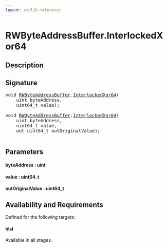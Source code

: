 ```yaml
---
layout: stdlib-reference
---
```


# RWByteAddressBuffer\.InterlockedXor64

## Description





## Signature 

<pre>
<span class="code_keyword">void</span> <a href="/stdlib-reference/types/RWByteAddressBuffer/index" class="code_type">RWByteAddressBuffer</a>.<a href="/stdlib-reference/types/RWByteAddressBuffer/InterlockedXor64">InterlockedXor64</a>(
    <span class="code_keyword">uint</span> <span class='code_param'>byteAddress</span>,
    uint64_t <span class='code_param'>value</span>);

<span class="code_keyword">void</span> <a href="/stdlib-reference/types/RWByteAddressBuffer/index" class="code_type">RWByteAddressBuffer</a>.<a href="/stdlib-reference/types/RWByteAddressBuffer/InterlockedXor64">InterlockedXor64</a>(
    <span class="code_keyword">uint</span> <span class='code_param'>byteAddress</span>,
    uint64_t <span class='code_param'>value</span>,
    <span class="code_keyword">out</span> uint64_t <span class='code_param'>outOriginalValue</span>);

</pre>

## Parameters

#### byteAddress  : uint
#### value  : uint64\_t
#### outOriginalValue  : uint64\_t

## Availability and Requirements

Defined for the following targets:

#### hlsl
Available in all stages.



